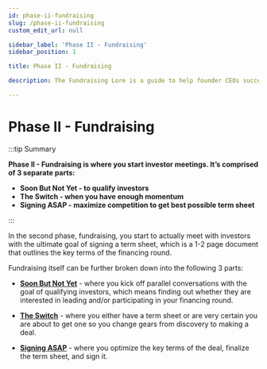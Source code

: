 ```yaml
---
id: phase-ii-fundraising
slug: /phase-ii-fundraising
custom_edit_url: null

sidebar_label: 'Phase II - Fundraising'
sidebar_position: 1

title: Phase II - Fundraising

description: The Fundraising Lore is a guide to help founder CEOs successfully raise early-stage VC financing from Silicon Valley investors.

---
```


# Phase II - Fundraising

:::tip Summary

**Phase II - Fundraising is where you start investor meetings. It’s comprised of 3 separate parts:**
- **Soon But Not Yet - to qualify investors**
- **The Switch - when you have enough momentum**
- **Signing ASAP - maximize competition to get best possible term sheet**

:::

In the second phase, fundraising, you start to actually meet with investors with the ultimate goal of signing a term sheet, which is a 1-2 page document that outlines the key terms of the financing round.

Fundraising itself can be further broken down into the following 3 parts:

- **[Soon But Not Yet](/phase-ii-fundraising/soon-but-not-yet)** - where you kick off parallel conversations with the goal of qualifying investors, which means finding out whether they are interested in leading and/or participating in your financing round.

- **[The Switch](/phase-ii-fundraising/the-switch)** - where you either have a term sheet or are very certain you are about to get one so you change gears from discovery to making a deal.

- **[Signing ASAP](/phase-ii-fundraising/signing-asap)** - where you optimize the key terms of the deal, finalize the term sheet, and sign it.